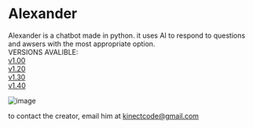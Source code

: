 # Alexander
Alexander is a chatbot made in python. it uses AI to respond to questions and awsers with the most appropriate option.
<br>
VERSIONS AVALIBLE:
<br><a href="https://github.com/AstroBolo/Alexander/tree/v1.00">v1.00</a>
<br><a href="https://github.com/AstroBolo/Alexander/tree/v1.20">v1.20</a>
<br><a href="https://github.com/AstroBolo/Alexander/tree/v1.30">v1.30</a>
<br><a href="https://github.com/AstroBolo/Alexander/tree/v1.40">v1.40</a>

![image](https://user-images.githubusercontent.com/73861354/128773122-d5a609be-4534-48d9-9ccc-f8b5d0217e73.png)

to contact the creator, email him at kinectcode@gmail.com
